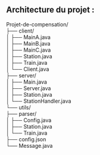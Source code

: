 ## Architecture du projet :

Projet-de-compensation/  
├── client/  
│   ├── MainA.java  
│   ├── MainB.java  
│   ├── MainC.java  
│   ├── Station.java  
│   ├── Train.java  
│   └── Client.java  
├── server/  
│   ├── Main.java  
│   ├── Server.java  
│   ├── Station.java  
│   └── StationHandler.java  
└── utils/  
    ├── parser/  
    │   ├── Config.java  
    │   ├── Station.java  
    │   └── Train.java  
    ├── config.json  
    └── Message.java  
